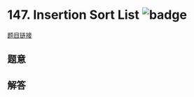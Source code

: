 # 147. Insertion Sort List ![badge](https://img.shields.io/badge/-medium-yellow?style=flat-square)

[题目链接](https://leetcode.com/problems/insertion-sort-list)

## 题意

## 解答

